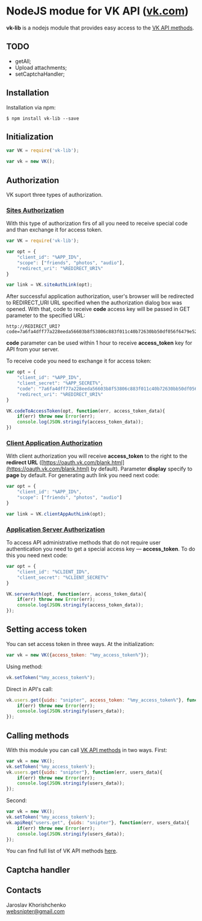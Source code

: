 # NodeJS modue for VK API ([vk.com](vk.com))

**vk-lib** is a nodejs module that provides easy access to the [VK API methods](https://vk.com/dev/methods).

## TODO

- getAll;
- Upload attachments;
- setCaptchaHandler;

## Installation

Installation via npm:

```
$ npm install vk-lib --save
```

## Initialization

```javascript
var VK = require('vk-lib');

var vk = new VK();
```

## Authorization

VK suport three types of authorization.

### [Sites Authorization](https://vk.com/dev/auth_sites)

With this type of authorization firs of all you need to receive special code and than exchange it for access token.

```javascript
var VK = require('vk-lib');

var opt = {
	"client_id": "%APP_ID%",  
	"scope": ["friends", "photos", "audio"],
	"redirect_uri": "%REDIRECT_URI%"
}

var link = VK.siteAuthLink(opt);
```

After successful application authorization, user's browser will be redirected to REDIRECT_URI URL specified when the authorization dialog box was opened. With that, code to receive **code** access key will be passed in GET parameter to the specified URL:

```
http://REDIRECT_URI?code=7a6fa4dff77a228eeda56603b8f53806c883f011c40b72630bb50df056f6479e52a
```
**code** parameter can be used within 1 hour to receive **access_token** key for API from your server.

To receive code you need to exchange it for access token:

```javascript
var opt = {
	"client_id": "%APP_ID%",  
	"client_secret": "%APP_SECRET%",  
	"code": "7a6fa4dff77a228eeda56603b8f53806c883f011c40b72630bb50df056f6479e52a"
	"redirect_uri": "%REDIRECT_URI%"
}

VK.codeToAccessToken(opt, function(err, access_token_data){
	if(err) throw new Error(err);
	console.log(JSON.stringify(access_token_data));
})
```

### [Client Application Authorization](https://vk.com/dev/auth_mobile)

With client authorization you will receive **access_token** to the right to the **redirect URL** ([https://oauth.vk.com/blank.html](https://oauth.vk.com/blank.html) by default). Parameter **display** specify to **page** by default. For generating auth link you need next code:

```javascript
var opt = {
	"client_id": "%APP_ID%",
	"scope": ["friends", "photos", "audio"]
}

var link = VK.clientAppAuthLink(opt);
```

### [Application Server Authorization](https://vk.com/dev/auth_server)

To access API administrative methods that do not require user authentication you need to get a special access key — **access_token**. To do this you need next code:

```javascript
var opt = {
	"client_id": "%CLIENT_ID%",
	"client_secret": "%CLIENT_SECRET%"
}

VK.serverAuth(opt, function(err, access_token_data){
	if(err) throw new Error(err);
	console.log(JSON.stringify(access_token_data));
});
```

## Setting access token

You can set access token in three ways. At the initialization:

```javascript
var vk = new VK({access_token: "%my_access_token%"});
```

Using method:


```javascript
vk.setToken("%my_access_token%");
```

Direct in API's call:


```javascript
vk.users.get({uids: "snipter", access_token: "%my_access_token%"}, function(err, users_data){
	if(err) throw new Error(err);
	console.log(JSON.stringify(users_data));
});
```

## Calling methods

With this module you can call [VK API methods](https://vk.com/dev/methods) in two ways. First:

```javascript
var vk = new VK();
vk.setToken('%my_access_token%');
vk.users.get({uids: "snipter"}, function(err, users_data){
	if(err) throw new Error(err);
	console.log(JSON.stringify(users_data));
});
```

Second:

```javascript
var vk = new VK();
vk.setToken('%my_access_token%');
vk.apiReq("users.get", {uids: "snipter"}, function(err, users_data){
	if(err) throw new Error(err);
	console.log(JSON.stringify(users_data));
});
```

You can find full list of VK API methods [here](https://vk.com/dev/methods).

## Captcha handler

## Contacts

Jaroslav Khorishchenko<br/>
websnipter@gmail.com